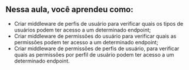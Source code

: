 ## Nessa aula, você aprendeu como:

- Criar middleware de perfis de usuário para verificar quais os tipos de usuários podem ter acesso a um determinado endpoint;
- Criar middleware de permissões do usuário para verificar quais as permissões podem ter acesso a um determinado endpoint;
- Criar middleware de permissões de perfis de usuário, para verificar quais as permissões por perfil de usuário podem ter acesso a um determinado endpoint.